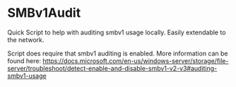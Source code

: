 # SMBv1Audit
Quick Script to help with auditing smbv1 usage locally. Easily extendable to the network.

Script does require that smbv1 auditing is enabled. More information can be found here: https://docs.microsoft.com/en-us/windows-server/storage/file-server/troubleshoot/detect-enable-and-disable-smbv1-v2-v3#auditing-smbv1-usage
